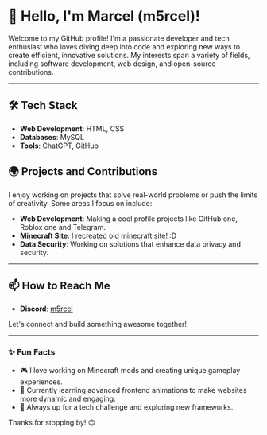 # 👋 Hello, I'm Marcel (m5rcel)!

Welcome to my GitHub profile! I'm a passionate developer and tech enthusiast who loves diving deep into code and exploring new ways to create efficient, innovative solutions. My interests span a variety of fields, including software development, web design, and open-source contributions.

---

## 🛠️ Tech Stack
- **Web Development**: HTML, CSS
- **Databases**: MySQL
- **Tools**: ChatGPT, GitHub

## 🌍 Projects and Contributions
I enjoy working on projects that solve real-world problems or push the limits of creativity. Some areas I focus on include:
- **Web Development**: Making a cool profile projects like GitHub one, Roblox one and Telegram.
- **Minecraft Site**: I recreated old minecraft site! :D
- **Data Security**: Working on solutions that enhance data privacy and security.

---

## 📫 How to Reach Me
- **Discord**: [m5rcel](discord.com/users/1211021666193506457)

Let's connect and build something awesome together!

---

### ✨ Fun Facts
- 🎮 I love working on Minecraft mods and creating unique gameplay experiences.
- 🌱 Currently learning advanced frontend animations to make websites more dynamic and engaging.
- 🚀 Always up for a tech challenge and exploring new frameworks.

Thanks for stopping by! 😊

